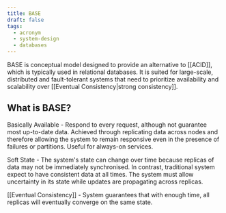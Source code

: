 ```yaml
---
title: BASE
draft: false
tags:
  - acronym
  - system-design
  - databases
---
```

BASE is conceptual model designed to provide an alternative to [[ACID]], which is typically used in relational databases. It is suited for large-scale, distributed and fault-tolerant systems that need to prioritize availability and scalability over [[Eventual Consistency|strong consistency]].

## What is BASE?

Basically Available - Respond to every request, although not guarantee most up-to-date data. Achieved through replicating data across nodes and therefore allowing the system to remain responsive even in the presence of failures or partitions. Useful for always-on services.

Soft State - The system's state can change over time because replicas of data may not be immediately synchronised. In contrast, traditional system expect to have consistent data at all times. The system must allow uncertainty in its state while updates are propagating across replicas.

[[Eventual Consistency]] - System guarantees that with enough time, all replicas will eventually converge on the same state.
